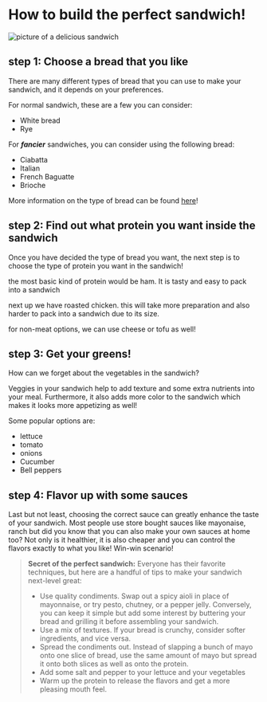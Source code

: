 # How to build the perfect sandwich!
![picture of a delicious sandwich](https://images.unsplash.com/photo-1509722747041-616f39b57569?w=500&auto=format&fit=crop&q=60&ixlib=rb-4.0.3&ixid=M3wxMjA3fDB8MHxzZWFyY2h8MTB8fHNhbmR3aWNofGVufDB8fDB8fHww)
## step 1: Choose a bread that you like
There are many different types of bread that you can use to make your sandwich, and it depends on your preferences. 

For normal sandwich, these are a few you can consider:
* White bread
* Rye

For ***fancier*** sandwiches, you can consider using the following bread:
* Ciabatta
* Italian
* French Baguatte
* Brioche

More information on the type of bread can be found [here](https://www.escoffieronline.com/best-breads-for-sandwiches/)!

## step 2: Find out what protein you want inside the sandwich
Once you have decided the type of bread you want, the next step is to choose the type of protein you want in the sandwich!

the most basic kind of protein would be ham. It is tasty and easy to pack into a sandwich

next up we have roasted chicken. this will take more preparation and also harder to pack into a sandwich due to its size.

for non-meat options, we can use cheese or tofu as well!


## step 3: Get your greens!
How can we forget about the vegetables in the sandwich?

Veggies in your sandwich help to add texture and some extra nutrients into your meal. Furthermore, it also adds more color to the sandwich which makes it looks more appetizing as well!

Some popular options are:
* lettuce
* tomato
* onions
* Cucumber
* Bell peppers

## step 4: Flavor up  with some sauces
Last but not least, choosing the correct sauce can greatly enhance the taste of your sandwich. Most people use store bought sauces like mayonaise, ranch but did you know that you can also make your own sauces at home too? Not only is it healthier, it is also cheaper and you can control the flavors exactly to what you like! Win-win scenario!


> **Secret of the perfect sandwich:**
 Everyone has their favorite techniques, but here are a handful of tips to make your sandwich next-level great:
> * Use quality condiments. Swap out a spicy aioli in place of mayonnaise, or try pesto, chutney, or a pepper jelly. Conversely, you can keep it simple but add some interest by buttering your bread and grilling it before assembling your sandwich.
> * Use a mix of textures. If your bread is crunchy, consider softer ingredients, and vice versa.
> * Spread the condiments out. Instead of slapping a bunch of mayo onto one slice of bread, use the same amount of mayo but spread it onto both slices as well as onto the protein.
> * Add some salt and pepper to your lettuce and your vegetables
> * Warm up the protein to release the flavors and get a more pleasing mouth feel.